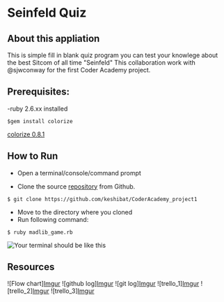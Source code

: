 # Seinfeld Quiz

## About this appliation

This is simple fill in blank quiz program you can test your knowlege about the best Sitcom of all time "Seinfeld"
This collaboration work with @sjwconway for the first Coder Academy project.



## Prerequisites:

-ruby 2.6.xx installed
```
$gem install colorize
```
[colorize 0.8.1](https://rubygems.org/gems/colorize/versions/0.8.1)



## How to Run

- Open a terminal/console/command prompt

- Clone the source [repository](https://github.com/keshibat/CoderAcademy_project1) from Github.
```
$ git clone https://github.com/keshibat/CoderAcademy_project1

```
- Move to the directory where you cloned
- Run following command:
```
$ ruby madlib_game.rb
```

![Your terminal should be like this](https://i.imgur.com/gtJqovz.png)

## Resources
![Flow chart][Imgur](https://i.imgur.com/80iHzh3.png "Flow chart")
![github log][Imgur](https://i.imgur.com/LVTJ0t7.png "github log")
![git log][Imgur](https://i.imgur.com/euOzJhh.png "git log")
![trello_1][Imgur](https://i.imgur.com/1NRJ1vt.png "trello_1")
![trello_2][Imgur](https://i.imgur.com/2DEasqT.png "trello_2")
![trello_3][Imgur](https://i.imgur.com/yBytnQf.png "trello_3")

